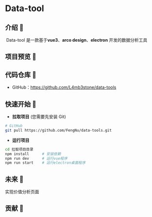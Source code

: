 # Data-tool

## 介绍 📘

​ Data-tool 是一款基于**vue3**、**arco design**、**electron** 开发的数据分析工具
## 项目预览 👀



## 代码仓库 🌟

- GitHub：https://github.com/L4mb3stone/data-tools

## 快速开始 🚀

- **拉取项目** (您需要先安装 Git)

```bash
# GitHub
git pull https://github.com/FengNu/data-tools.git
```

- **运行项目**


```bash
cd 拉取项目目录
npm install	     # 安装依赖
npm run dev      # 运行vue程序
npm run start	 # 运行electron桌面程序
```

## 未来 🔮

实现价值分析页面
## 贡献 🤝


